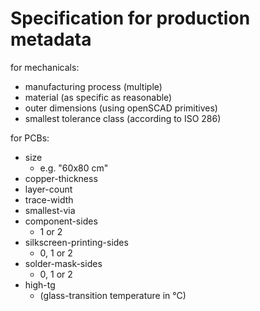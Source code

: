 # Specification for production metadata

for mechanicals:

- manufacturing process (multiple)
- material (as specific as reasonable)
- outer dimensions (using openSCAD primitives)
- smallest tolerance class (according to ISO 286)

for PCBs:

- size
  - e.g. "60x80 cm"
- copper-thickness
- layer-count
- trace-width
- smallest-via
- component-sides
  - 1 or 2
- silkscreen-printing-sides
  - 0, 1 or 2
- solder-mask-sides
  - 0, 1 or 2
- high-tg
  - (glass-transition temperature in °C)
